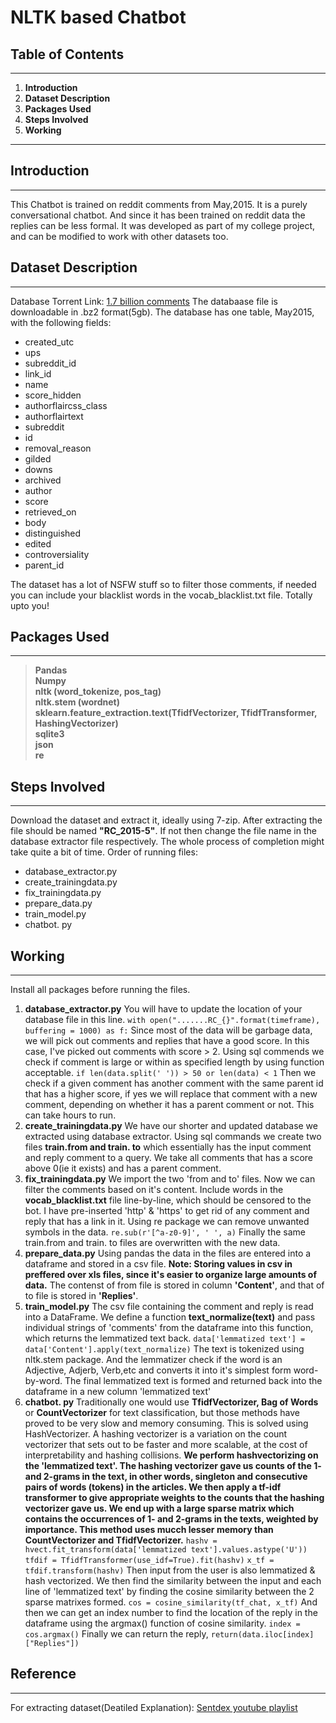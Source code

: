 # **NLTK based Chatbot**
## **Table of Contents**
---
1. **Introduction**
2. **Dataset Description**
3. **Packages Used**
4. **Steps Involved**
5. **Working**
---
## Introduction
---
This Chatbot is trained on reddit comments from May,2015. It is a purely conversational chatbot. And since it has been trained on reddit  data the replies can be less formal. It was developed as part of my college project, and can be modified to work with other datasets too.

## Dataset Description
---
Database Torrent Link: [1.7 billion comments](https://www.reddit.com/r/datasets/comments/3bxlg7/i_have_every_publicly_available_reddit_comment/?st=j9udbxta&sh=69e4fee7)
The databaase file is downloadable in .bz2 format(5gb).
The database has one table, May2015, with the following fields:
- created_utc
- ups
- subreddit_id
- link_id
- name
- score_hidden
- authorflaircss_class
- authorflairtext
- subreddit
- id
- removal_reason
- gilded
- downs
- archived
- author
- score
- retrieved_on
- body
- distinguished
- edited
- controversiality
- parent_id

The dataset has a lot of NSFW stuff so to filter those comments, if needed you can include your blacklist words in the vocab_blacklist.txt file. Totally upto you!
## Packages Used
---
> **Pandas<br>
> Numpy<br>
> nltk (word_tokenize, pos_tag)<br>
> nltk.stem (wordnet)<br>
> sklearn.feature_extraction.text(TfidfVectorizer, TfidfTransformer, HashingVectorizer)<br>
> sqlite3<br>
> json<br>
> re<br>**
## **Steps Involved**
---
Download the dataset and extract it, ideally using 7-zip. After extracting the file should be named **"RC_2015-5"**. If not then change the file name in the database extractor file respectively. The whole process of completion might take quite a bit of time.
Order of running files:
* database_extractor.py
* create_trainingdata.py
* fix_trainingdata.py
* prepare_data.py
* train_model.py
* chatbot. py
## **Working**
---
Install all packages before running the files.
1. **database_extractor.py**
You will have to update the location of your database file in this line.
`with open(".......RC_{}".format(timeframe), buffering = 1000) as f:`
Since most of the data will be garbage data, we will pick out comments and replies that have a good score. In this case, I've picked out comments with score > 2.
Using sql commends we check if comment is large or within as specified length by using function acceptable.
`if len(data.split(' ')) > 50 or len(data) < 1`
Then we check if a given comment has another comment with the same parent id that has a higher score, if yes we will replace that comment with a new comment, depending on whether it has a parent comment or not.
This can take hours to run.
2. **create_trainingdata.py**
We have our shorter and updated database we extracted using database extractor. Using sql commands we create two files **train.from and train. to** which essentially has the input comment and reply comment to a query.
We take all comments that has a score above 0(ie it exists) and has a parent comment.
3. **fix_trainingdata.py**
We import the two 'from and to' files. Now we can filter the comments based on it's content. Include words in the **vocab_blacklist.txt** file line-by-line, which should be censored to the bot. I have pre-inserted 'http' & 'https' to get rid of any comment and reply that has a link in it. Using re package we can remove unwanted symbols in the data.
`re.sub(r'[^a-z0-9]', ' ', a)`
Finally the same train.from and train. to files are overwritten with the new data.
4. **prepare_data.py**
Using pandas the data in the files are entered into a dataframe and stored in a csv file.
**Note: Storing values in csv in preffered over xls files, since it's easier to organize large amounts of data.**
The contenst of from file is stored in column **'Content'**, and that of to file is stored in **'Replies'**.
5. **train_model.py**
The csv file containing the comment and reply is read into a DataFrame.
We define a function **text_normalize(text)** and pass individual strings of 'comments' from the dataframe into this function, which returns the lemmatized text back.
`data['lemmatized text'] = data['Content'].apply(text_normalize)`
The text is tokenized using nltk.stem package. And the lemmatizer check if the word is an Adjective, Adjerb, Verb,etc and converts it into it's simplest form word-by-word.
The final lemmatized text is formed and returned back into the dataframe in a new column 'lemmatized text'
6. **chatbot. py**
Traditionally one would use **TfidfVectorizer, Bag of Words** or **CountVectorizer** for text classification, but those methods have proved to be very slow and memory consuming. This is solved using HashVectorizer. A hashing vectorizer is a variation on the count vectorizer that sets out to be faster and more scalable, at the cost of interpretability and hashing collisions. **We perform hashvectorizing on the 'lemmatized text'. The hashing vectorizer gave us counts of the 1- and 2-grams in the text, in other words, singleton and consecutive pairs of words (tokens) in the articles. We then apply a tf-idf transformer to give appropriate weights to the counts that the hashing vectorizer gave us. We end up with a large sparse matrix which contains the occurrences of 1- and 2-grams in the texts, weighted by importance. This method uses mucch lesser memory than CountVectorizer and TfidfVectorizer.**
`hashv = hvect.fit_transform(data['lemmatized text'].values.astype('U'))`
`tfdif = TfidfTransformer(use_idf=True).fit(hashv)`
`x_tf = tfdif.transform(hashv)`
Then input from the user is also lemmatized & hash vectorized. We then find the similarity between the input and each line of 'lemmatized text' by finding the cosine similarity between the 2 sparse matrixes formed.
`cos = cosine_similarity(tf_chat, x_tf)`
And then we can get an index number to find the location of the reply in the dataframe using the argmax() function of cosine similarity.
`index = cos.argmax()`
Finally we can return the reply, `return(data.iloc[index]["Replies"])`

## Reference
---
For extracting dataset(Deatiled Explanation): [Sentdex youtube playlist](https://www.youtube.com/watch?v=dvOnYLDg8_Y&list=PLQVvvaa0QuDdc2k5dwtDTyT9aCja0on8j)
